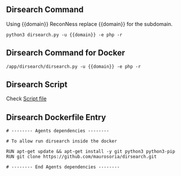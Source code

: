 ## Dirsearch Command

Using {{domain}} ReconNess replace {{domain}} for the subdomain.

```
python3 dirsearch.py -u {{domain}} -e php -r
```
## Dirsearch Command for Docker

```
/app/dirsearch/dirsearch.py -u {{domain}} -e php -r
```

## Dirsearch Script

Check [Script file](https://github.com/reconness/reconness-agents/blob/master/Dirsearch/Script)

## Dirsearch Dockerfile Entry

```
# -------- Agents dependencies -------- 

# To allow run dirsearch inside the docker

RUN apt-get update && apt-get install -y git python3 python3-pip
RUN git clone https://github.com/maurosoria/dirsearch.git

# -------- End Agents dependencies -------- 
```
